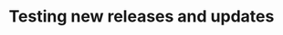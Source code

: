 ---
advanced: true
lang: en
layout: doc
permalink: /doc/testing/
redirect_to: https://qubes-doc-rst.readthedocs.io/en/latest/user/downloading-installing-upgrading/testing.html
ref: 147
title: Testing new releases and updates
---